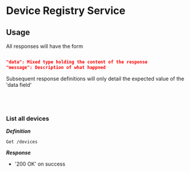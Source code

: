 # Device Registry Service

## Usage 

All responses will have the form 

```json 

"data": Mixed type holding the content of the response
"message": Description of what happned

```

Subsequent response definitions will only detail the expected value of the 'data field' <br />
<br />
<br />
<br />

### List all devices

***Definition***

`Get /devices`

***Response***

- '200 OK' on success